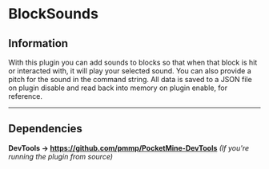 # BlockSounds

## Information
With this plugin you can add sounds to blocks so that when that block is hit or interacted with, it will play your selected sound. You can also provide a pitch for the sound in the command string. All data is saved to a JSON file on plugin disable and read back into memory on plugin enable, for reference.

***

## Dependencies
**DevTools → https://github.com/pmmp/PocketMine-DevTools** *(If you're running the plugin from source)*
